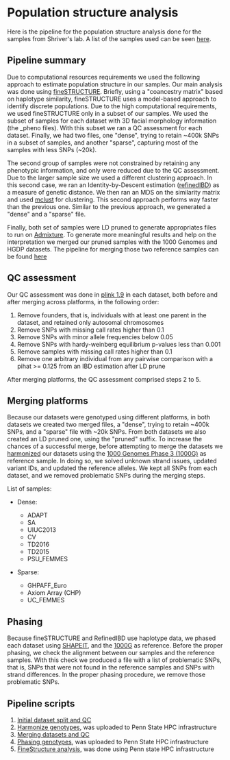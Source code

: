 # Population structure analysis

Here is the pipeline for the population structure analysis done for the samples from Shriver's lab.
A list of the samples used can be seen [here](https://github.com/tomszar/PopStruct/blob/master/DataBases/Genotypes/01_Original/GenotypeLocations.md).

## Pipeline summary 

Due to computational resources requirements we used the following approach to estimate population structure in our samples.
Our main analysis was done using [fineSTRUCTURE](https://people.maths.bris.ac.uk/~madjl/finestructure/).
Briefly, using a "coancestry matrix" based on haplotype similarity, fineSTRUCTURE uses a model-based approach to identify discrete populations.
Due to the high computational requirements, we used fineSTRUCTURE only in a subset of our samples.
We used the subset of samples for each dataset with 3D facial morphology information (the _pheno files).
With this subset we ran a QC assessment for each dataset.
Finally, we had two files, one "dense", trying to retain ~400k SNPs in a subset of samples, and another "sparse", capturing most of the samples with less SNPs (~20k).

The second group of samples were not constrained by retaining any phenotypic information, and only were reduced due to the QC assessment.
Due to the larger sample size we used a different clustering approach.
In this second case, we ran an Identity-by-Descent estimation ([refinedIBD](http://faculty.washington.edu/browning/refined-ibd.html)) as a measure of genetic distance.
We then ran an MDS on the similarity matrix and used [mclust](https://cran.r-project.org/web/packages/mclust/vignettes/mclust.html) for clustering.
This second approach performs way faster than the previous one.
Similar to the previous approach, we generated a "dense" and a "sparse" file.

Finally, both set of samples were LD pruned to generate appropriates files to run on [Admixture](http://www.genetics.ucla.edu/software/admixture/index.html).
To generate more meaningful results and help on the interpretation we merged our pruned samples with the 1000 Genomes and HGDP datasets. 
The pipeline for merging those two reference samples can be found [here](https://tomszar.github.io/HGDP_1000G_Merge/)

## QC assessment

Our QC assessment was done in [plink 1.9](https://www.cog-genomics.org/plink2) in each dataset, both before and after merging across platforms, in the following order:

1. Remove founders, that is, individuals with at least one parent in the dataset, and retained only autosomal chromosomes
2. Remove SNPs with missing call rates higher than 0.1
3. Remove SNPs with minor allele frequencies below 0.05
4. Remove SNPs with hardy-weinberg equilibrium p-values less than 0.001
5. Remove samples with missing call rates higher than 0.1
6. Remove one arbitrary individual from any pairwise comparison with a pihat >= 0.125 from an IBD estimation after LD prune

After merging platforms, the QC assessment comprised steps 2 to 5.

## Merging platforms

Because our datasets were genotyped using different platforms, in both datasets we created two merged files, a "dense", trying to retain ~400k SNPs, and a "sparse" file with ~20k SNPs.
From both datasets we also created an LD pruned one, using the "pruned" suffix.
To increase the chances of a successful merge, before attempting to merge the datasets we [harmonized](https://bmcresnotes.biomedcentral.com/articles/10.1186/1756-0500-7-901) our datasets using the [1000 Genomes Phase 3 (1000G)](ftp://ftp.1000genomes.ebi.ac.uk/vol1/ftp/release/20130502/) as reference sample.
In doing so, we solved unknown strand issues, updated variant IDs, and updated the reference alleles.
We kept all SNPs from each dataset, and we removed problematic SNPs during the merging steps.

List of samples:
- Dense:
    + ADAPT
    + SA
    + UIUC2013
    + CV
    + TD2016
    + TD2015
    + PSU_FEMMES

- Sparse: 
    + GHPAFF_Euro
    + Axiom Array (CHP)
    + UC_FEMMES

## Phasing

Because fineSTRUCTURE and RefinedIBD use haplotype data, we phased each dataset using [SHAPEIT](http://mathgen.stats.ox.ac.uk/genetics_software/shapeit/shapeit.html#home), and the [1000G](https://mathgen.stats.ox.ac.uk/impute/1000GP_Phase3.html) as reference.
Before the proper phasing, we check the alignment between our samples and the reference samples.
With this check we produced a file with a list of problematic SNPs, that is, SNPs that were not found in the reference samples and SNPs with strand differences.
In the proper phasing procedure, we remove those problematic SNPs.

## Pipeline scripts

1. [Initial dataset split and QC](https://nbviewer.jupyter.org/github/tomszar/PopStruct/blob/master/Code/2018-06-QC.ipynb)
2. [Harmonize genotypes](https://github.com/tomszar/PopStruct/blob/master/Code/2018-06-Harmonize.sh), was uploaded to Penn State HPC infrastructure
3. [Merging datasets and QC](https://nbviewer.jupyter.org/github/tomszar/PopStruct/blob/master/Code/2018-06-Merge.ipynb)
4. [Phasing genotypes](https://github.com/tomszar/PopStruct/blob/master/Code/2018-06-PhasingGenos.sh), was uploaded to Penn State HPC infrastructure
5. [FineStructure analysis](https://github.com/tomszar/PopStruct/blob/master/Code/2018-06-FineStructure.sh), was done using Penn state HPC infrastructure